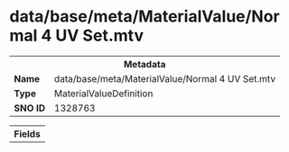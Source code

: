 <h1>data/base/meta/MaterialValue/Normal 4 UV Set.mtv</h1><table><tr><th colspan="100%">Metadata</th></tr><tr><td><b>Name</b></td><td>data/base/meta/MaterialValue/Normal 4 UV Set.mtv</td></tr><tr><td><b>Type</b></td><td>MaterialValueDefinition</td></tr><tr><td><b>SNO ID</b></td><td>1328763</td></tr></table>

<table><tr><th colspan="100%">Fields</th></tr></table>

